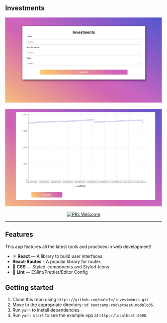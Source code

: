 ## Investments

 <img src="./src/assets/main.png" alt="PRs Welcome" border-radio="4px">

 <br/>
 <br/>

 <img src="./src/assets/dashboard.png" alt="PRs Welcome">

<p align="center">
  <a href="http://makeapullrequest.com">
    <img src="https://img.shields.io/badge/PRs-welcome-brightgreen.svg?style=flat-square" alt="PRs Welcome">
  </a>
</p>

<hr />

## Features

This app features all the latest tools and practices in web development!

- ⚛ **React** — A library to build user interfaces
- **React-Routes** - A popular library for router.
- 💅 **CSS** — Styled-components and Styled-Icons
- 💖 **Lint** — ESlint/Prettier/Editor Config

## Getting started

1. Clone this repo using `https://github.com/walefe/investments.git`
2. Move to the appropriate directory: `cd bootcamp-rocketseat-modulo05`.<br />
3. Run `yarn` to install dependencies.<br />
4. Run `yarn start` to see the example app at `http://localhost:3000`.

